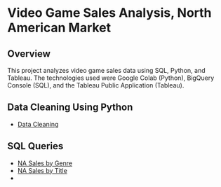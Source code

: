#  Video Game Sales Analysis, North American Market

## Overview  
This project analyzes video game sales data using SQL, Python, and Tableau. The technologies used were Google Colab (Python), BigQuery Console (SQL), and the Tableau Public Application (Tableau).

###
## Data Cleaning Using Python
- [Data Cleaning](01_vgchartz_datacleaning.ipynb)

## SQL Queries 
- [NA Sales by Genre](sql/03_na_sales_by_genre.sql)
- [NA Sales by Title](sql/04_na_sales_by_titles.sql)
- 

